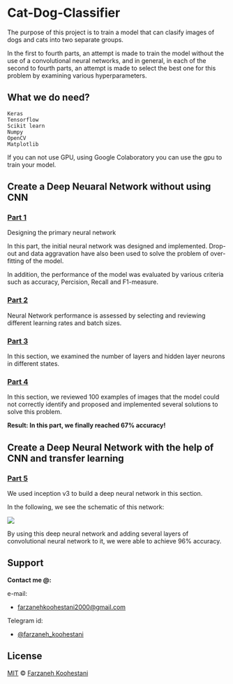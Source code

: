 # Cat-Dog-Classifier

The purpose of this project is to train a model that can clasify images of dogs and cats into two separate groups.

In the first to fourth parts, an attempt is made to train the model without the use of a convolutional neural networks, and in general, in each of the second to fourth parts, an attempt is made to select the best one for this problem by examining various hyperparameters.

## What we do need?

```
Keras
Tensorflow
Scikit learn
Numpy
OpenCV
Matplotlib
```

If you can not use GPU, using Google Colaboratory you can use the gpu to train your model.

## Create a Deep Neuaral Network without using CNN

### [Part 1](https://github.com/farkoo/Cat-Dog-Classifier/blob/master/CatDogClassifier_Part_1.ipynb)
Designing the primary neural network

In this part, the initial neural network was designed and implemented. Drop-out and data aggravation have also been used to solve the problem of over-fitting of the model.

In addition, the performance of the model was evaluated by various criteria such as accuracy, Percision, Recall and F1-measure.

### [Part 2](https://github.com/farkoo/Cat-Dog-Classifier/blob/master/CatDogClassifier_Part_2_epochs.ipynb)
Neural Network performance is assessed by selecting and reviewing different learning rates and batch sizes.

### [Part 3](https://github.com/farkoo/Cat-Dog-Classifier/blob/master/CatDogClassifier_Part_3.ipynb)
In this section, we examined the number of layers and hidden layer neurons in different states.

### [Part 4](https://github.com/farkoo/Cat-Dog-Classifier/blob/master/CatDogClassifier_Part_4.ipynb)
In this section, we reviewed 100 examples of images that the model could not correctly identify and proposed and implemented several solutions to solve this problem.

**Result: In this part, we finally reached 67% accuracy!**

## Create a Deep Neural Network with the help of CNN and transfer learning

### [Part 5](https://github.com/farkoo/Cat-Dog-Classifier/blob/master/CatDogClassifier_Part_5.ipynb)

We used inception v3 to build a deep neural network in this section.

In the following, we see the schematic of this network:


<img src="https://cloud.google.com/tpu/docs/images/inceptionv3onc--oview.png">

By using this deep neural network and adding several layers of convolutional neural network to it, we were able to achieve 96% accuracy.

## Support

**Contact me @:**

e-mail:

* farzanehkoohestani2000@gmail.com

Telegram id:

* [@farzaneh_koohestani](https://t.me/farzaneh_koohestani)

## License
[MIT](https://github.com/farkoo/Cat-Dog-Classifier/blob/master/LICENSE)
&#0169; 
[Farzaneh Koohestani](https://github.com/fark00)




